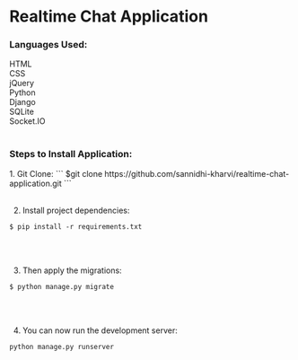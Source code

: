 # Realtime Chat Application

<h3>Languages Used:</h3>
HTML<br/>
CSS<br/>
jQuery<br/>
Python<br/>
Django<br/>
SQLite<br/>
Socket.IO<br/><br/>

<h3>Steps to Install Application:</h3>
1. Git Clone:
```
$git clone https://github.com/sannidhi-kharvi/realtime-chat-application.git
```
<br/><br/>

2. Install project dependencies:
```
$ pip install -r requirements.txt
```
<br/><br/>

3. Then apply the migrations:
```
$ python manage.py migrate
```
<br/><br/>

4. You can now run the development server:
```
python manage.py runserver
```

